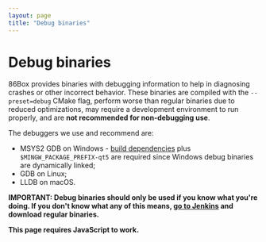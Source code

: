 ```yaml
---
layout: page
title: "Debug binaries"
---
```


# Debug binaries

86Box provides binaries with debugging information to help in diagnosing crashes or other incorrect behavior. These binaries are compiled with the `--preset=debug` CMake flag, perform worse than regular binaries due to reduced optimizations, may require a development environment to run properly, and are **not recommended for non-debugging use**.

The debuggers we use and recommend are:

* MSYS2 GDB on Windows - [build dependencies](https://86box.readthedocs.io/en/latest/dev/buildguide.html#msys2) plus `$MINGW_PACKAGE_PREFIX-qt5` are required since Windows debug binaries are dynamically linked;
* GDB on Linux;
* LLDB on macOS.

**IMPORTANT: Debug binaries should only be used if you know what you're doing. If you don't know what any of this means, [go to Jenkins](https://ci.86box.net/job/86Box/) and download regular binaries.**

<script>
	window.onload = function() {
		/* Show button. */
		document.getElementById('debugagree').style.display = 'block';

		/* Load job information from Jenkins. */
		var script = document.createElement('script');
		script.setAttribute('src', '//ci.86box.net/job/86Box/api/json?jsonp=populateLatestBuild&forceDebug=' + new Date().getTime());
		document.head.appendChild(script);
	};
	function populateLatestBuild(data) {
		/* Automatically load debug binaries for the latest build. */
		var buildnumber = document.getElementById('buildnumber');
		if (!buildnumber.value) { /* don't do anything if the user was faster than us */
			buildnumber.value = data['lastSuccessfulBuild']['number'].toString();
			submitDebug();
		}
	}

	function showDebug() {
		/* Hide button and show form. */
		document.getElementById('debugagree').style.display = 'none';
		document.getElementById('debugform').style.display = 'block';
	}
	function submitDebug() {
		/* Show loading message. */
		var debugbins = document.getElementById('debugbins');
		debugbins.innerHTML = '<br />Loading build information...';

		/* Load build information from Jenkins. */
		var script = document.createElement('script');
		script.setAttribute('src', '//ci.86box.net/job/86Box/' + document.getElementById('buildnumber').value.replace('#', '') + '/api/json?jsonp=listDebug&forceDebug=' + new Date().getTime());
		script.onerror = function() {
			/* Show error message. */
			debugbins.innerHTML = '<br />Could not load build information.';
		};
		document.head.appendChild(script);
	}
	function listDebug(data) {
		/* Clear loading message. */
		var debugbins = document.getElementById('debugbins');
		debugbins.innerHTML = '';

		/* Start directory structure. */
		var ul = document.createElement('ul');
		debugbins.appendChild(ul);

		/* Parse directory structure. */
		var pathElements = {'': ul};
		for (var artifactId in data['artifacts']) {
			var artifact = data['artifacts'][artifactId];
			if (artifact['fileName'].match(/-(Debug|Dev(ODR)?|Optimized)-/)) {
				var split = artifact['relativePath'].split('/');
				for (var i = 0; i < split.length; i++) {
					/* Skip paths that were already processed. */
					var path = split.slice(0, i + 1).join('/');
					if (pathElements[path])
						continue;

					/* Create list entry. */
					var listEntry = document.createElement('li');
					var parentElement = pathElements[split.slice(0, i).join('/')];
					if (i == (split.length - 1)) {
						/* Add file link. */
						listEntry.innerHTML = '<a href="//ci.86box.net/job/86Box/' + data['id'] + '/artifact/' + artifact['relativePath'] + '">' + artifact['fileName'] + '</a>';
					} else {
						/* Add subdirectory name and listing. */
						listEntry.innerHTML = split[i];
						pathElements[path] = document.createElement('ul');
						listEntry.appendChild(pathElements[path]);
					}

					/* Add new list entry to parent. */
					parentElement.appendChild(listEntry);
				}
			}
		}
	}
</script>

<noscript><b>This page requires JavaScript to work.</b></noscript>
<button id="debugagree" style="display: none;" onclick="showDebug();">I agree, show me the debug binaries</button>
<form id="debugform" style="display: none;" action="#" onsubmit="submitDebug(); return false;">
Build number: <input type="text" inputmode="numeric" pattern="#?\d*" id="buildnumber" size="4" required> <input type="submit" value="Get debug binaries">
<div id="debugbins"></div>
</form>
